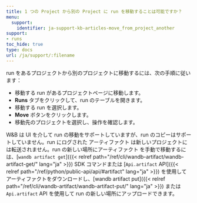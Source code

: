 ```yaml
---
title: 1 つの Project から別の Project に run を移動することは可能ですか？
menu:
  support:
    identifier: ja-support-kb-articles-move_from_project_another
support:
- runs
toc_hide: true
type: docs
url: /ja/support/:filename
---
```


run をあるプロジェクトから別のプロジェクトに移動するには、次の手順に従います：

- 移動する run があるプロジェクトページに移動します。
- **Runs** タブをクリックして、run のテーブルを開きます。
- 移動する run を選択します。
- **Move** ボタンをクリックします。
- 移動先のプロジェクトを選択し、操作を確認します。

W&B は UI を介して run の移動をサポートしていますが、run のコピーはサポートしていません。run にログされた アーティファクト は新しいプロジェクトには転送されません。run の新しい場所にアーティファクト を手動で移動するには、[`wandb artifact get`]({{< relref path="/ref/cli/wandb-artifact/wandb-artifact-get/" lang="ja" >}}) SDK コマンドまたは [`Api.artifact` API]({{< relref path="/ref/python/public-api/api/#artifact" lang="ja" >}}) を使用してアーティファクトをダウンロードし、[wandb artifact put]({{< relref path="/ref/cli/wandb-artifact/wandb-artifact-put/" lang="ja" >}}) または `Api.artifact` API を使用して run の新しい場所にアップロードできます。